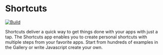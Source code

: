 # Shortcuts

[![Build](https://github.com/GalaxyIT/Shortcuts/workflows/Build/badge.svg)](https://github.com/GalaxyIT/Shortcuts/actions?query=workflow%3ABuild)

Shortcuts deliver a quick way to get things done with your apps with just a tap. 
The Shortcuts app enables you to create personal shortcuts with multiple steps from your favorite apps. 
Start from hundreds of examples in the Gallery or write Javascript create your own.
